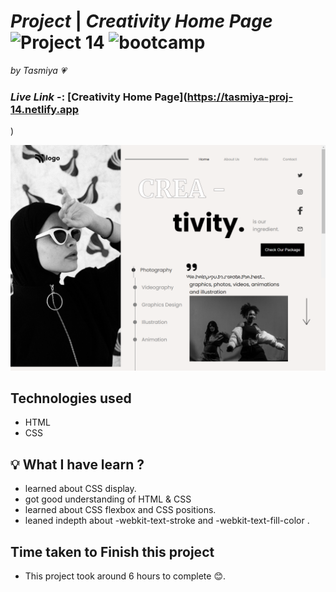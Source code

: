 # _Project_ | _Creativity Home Page_ ![Project 14](https://img.shields.io/badge/Project%20-14-green) ![bootcamp](https://img.shields.io/badge/JS-Bootcamp-yellow)

_by Tasmiya 💗_

### _Live Link_ -: [Creativity Home Page](https://tasmiya-proj-14.netlify.app
)

![Creativity Home Page](14.png)

## Technologies used

- HTML
- CSS

## 💡 What I have learn ?

- learned about CSS display.
- got good understanding of HTML & CSS
- learned about CSS flexbox and CSS positions.
- leaned indepth about -webkit-text-stroke and -webkit-text-fill-color .

## Time taken to Finish this project

- This project took around 6 hours to complete 😊.
